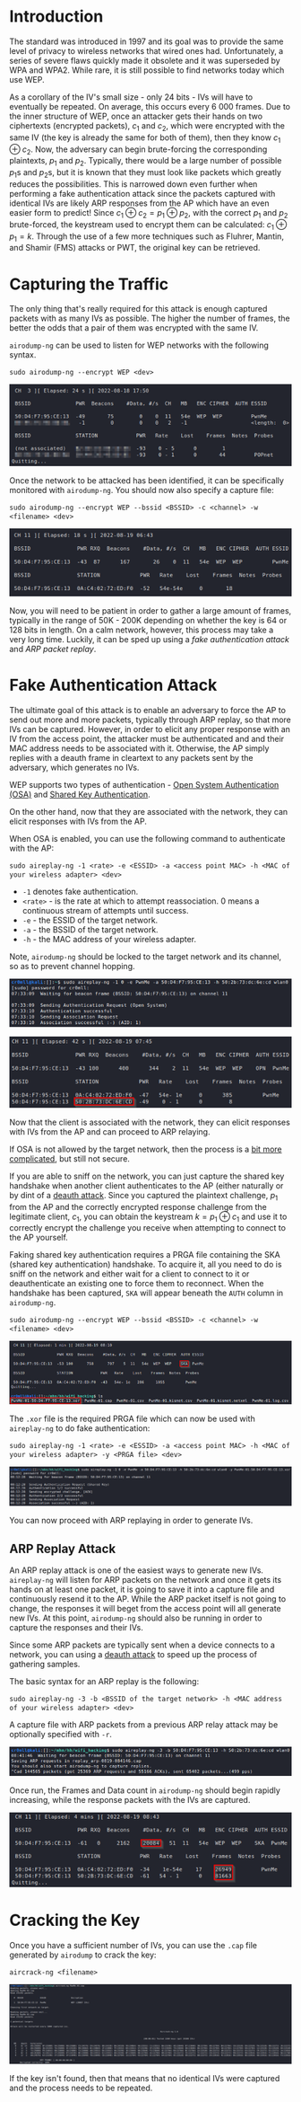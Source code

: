 # Introduction
The standard was introduced in 1997 and its goal was to provide the same level of privacy to wireless networks that wired ones had. Unfortunately, a series of severe flaws quickly made it obsolete and it was superseded by WPA and WPA2. While rare, it is still possible to find networks today which use WEP. 

As a corollary of the IV's small size - only 24 bits - IVs will have to eventually be repeated. On average, this occurs every 6 000 frames. Due to the inner structure of WEP, once an attacker gets their hands on two ciphertexts (encrypted packets), $c_1$ and $c_2$, which were encrypted with the same IV (the key is already the same for both of them), then they know $c_1 \oplus c_2$. Now, the adversary can begin brute-forcing the corresponding plaintexts, $p_1$ and $p_2$. Typically, there would be a large number of possible $p_1$s and $p_2$s, but it is known that they must look like packets which greatly reduces the possibilities. This is narrowed down even further when performing a fake authentication attack since the packets captured with identical IVs are likely ARP responses from the AP which have an even easier form to predict! 
 Since $c_1 \oplus c_2 = p_1 \oplus p_2$, with the correct $p_1$ and $p_2$ brute-forced, the keystream used to encrypt them can be calculated: $c_1 \oplus p_1 = k$. Through the use of a few more techniques such as Fluhrer, Mantin, and Shamir (FMS) attacks or PWT, the original key can be retrieved.
# Capturing the Traffic
The only thing that's really required for this attack is enough captured packets with as many IVs as possible. The higher the number of frames, the better the odds that a pair of them was encrypted with the same IV.

`airodump-ng` can be used to listen for WEP networks with the following syntax.
```
sudo airodump-ng --encrypt WEP <dev>
```

![](Resources/Images/WEP_airodumpg_monitor_wep_networks.png)

Once the network to be attacked has been identified, it can be specifically monitored with `airodump-ng`. You should now also specify a capture file:
```
sudo airodump-ng --encrypt WEP --bssid <BSSID> -c <channel> -w <filename> <dev>
```

![](Resources/Images/WEP_monitor_specific_network.png)

Now, you will need to be patient in order to gather a large amount of frames, typically in the range of 50K - 200K depending on whether the key is 64 or 128 bits in length. On a calm network, however, this process may take a very long time. Luckily, it can be sped up using a *fake authentication attack* and *ARP packet replay*.

# Fake Authentication Attack
The ultimate goal of this attack is to enable an adversary to force the AP to send out more and more packets, typically through ARP replay, so that more IVs can be captured. However, in order to elicit any proper response with an IV from the access point, the attacker must be authenticated and and their MAC address needs to be associated with it. Otherwise, the AP simply replies with a deauth frame in cleartext to any packets sent by the adversary, which generates no IVs.

WEP supports two types of authentication - [Open System Authentication (OSA)](../../Networking/Protocols/WLAN%20(802.11)/Authentication%20&%20Association.md#open-authentication) and [Shared Key Authentication](../../Networking/Protocols/WLAN%20(802.11)/Authentication%20&%20Association.md#shared-key-authentication). 

On the other hand, now that they are associated with the network, they can elicit responses with IVs from the AP.

When OSA is enabled, you can use the following command to authenticate with the AP:
```
sudo aireplay-ng -1 <rate> -e <ESSID> -a <access point MAC> -h <MAC of your wireless adapter> <dev>
```

- `-1` denotes fake authentication.
- `<rate>` - is the rate at which to attempt reassociation. 0 means a continuous stream of attempts until success.
- `-e` - the ESSID of the target network.
- `-a` - the BSSID of the target network.
- `-h` - the MAC address of your wireless adapter.

Note, `airodump-ng` should be locked to the target network and its channel, so as to prevent channel hopping.

![](Resources/Images/WEP_fake_auth_open_success.png)

![](Resources/Images/WEP_airodump_fake_auth_open_success.png)

Now that the client is associated with the network, they can elicit responses with IVs from the AP and can proceed to ARP relaying.

If OSA is not allowed by the target network, then the process is a [bit more complicated](../../Networking/Protocols/WLAN%20(802.11)/Authentication%20&%20Association.md#shared-key-authentication), but still not secure.

If you are able to sniff on the network, you can just capture the shared key handshake when another client authenticates to the AP (either naturally or by dint of a [deauth attack](Deauth%20Attack.md). Since you captured the plaintext challenge, $p_1$ from the AP and the correctly encrypted response challenge from the legitimate client, $c_1$, you can obtain the keystream $k = p_1 \oplus c_1$ and use it to correctly encrypt the challenge you receive when attempting to connect to the AP yourself.

Faking shared key authentication requires a PRGA file containing the SKA (shared key authentication) handshake. To acquire it, all you need to do is sniff on the network and either wait for a client to connect to it or deauthenticate an existing one to force them to reconnect. When the handshake has been captured, `SKA` will appear beneath the `AUTH` column in `airodump-ng`.
```
sudo airodump-ng --encrypt WEP --bssid <BSSID> -c <channel> -w <filename> <dev>
```

![](Resources/Images/WEP_capture_ska.png)

The `.xor` file is the required PRGA file which can now be used with `aireplay-ng` to do fake authentication:
```
sudo aireplay-ng -1 <rate> -e <ESSID> -a <access point MAC> -h <MAC of your wireless adapter> -y <PRGA file> <dev>
```

![](Resources/Images/WEP_fake_auth_ska_success.png)

You can now proceed with ARP replaying in order to generate IVs.

## ARP Replay Attack
An ARP replay attack is one of the easiest ways to generate new IVs. `aireplay-ng` will listen for ARP packets on the network and once it gets its hands on at least one packet, it is going to save it into a capture file and continuously resend it to the AP. While the ARP packet itself is not going to change, the responses it will beget from the access point will all generate new IVs. At this point, `airodump-ng` should also be running in order to capture the responses and their IVs. 

Since some ARP packets are typically sent when a device connects to a network, you can using a [deauth attack](Deauth%20Attack.md) to speed up the process of gathering samples.

The basic syntax for an ARP replay is the following:
```
sudo aireplay-ng -3 -b <BSSID of the target network> -h <MAC address of your wireless adapter> <dev>
```

A capture file with ARP packets from a previous ARP relay attack may be optionally specified with `-r`.

![](Resources/Images/WEP_aireplay_arp_replay.png)

Once run, the Frames and Data count in `airodump-ng` should begin rapidly increasing, while the response packets with the IVs are captured.

![](Resources/Images/WEP_airodump_arp_replay.png)

# Cracking the Key
Once you have a sufficient number of IVs, you can use the `.cap` file generated by `airodump` to crack the key:
```
aircrack-ng <filename>
```

![](Resources/Images/WEP_aircrack_crack_key.png)

If the key isn't found, then that means that no identical IVs were captured and the process needs to be repeated.